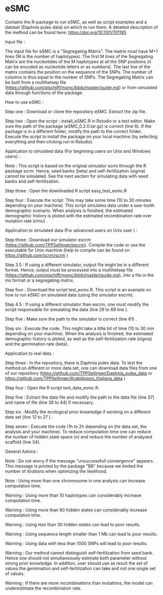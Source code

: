 # eSMC
Contains the R-package to run eSMC, as well as script examples and a dataset (Daphnia pulex data) on which to run them. A detailed description of the method can be found here: https://doi.org/10.1101/701185

Input file :

The input file for eSMC is a "Segregating Matrix". The matrix must have M+1 lines (M is the number of haplotypes). The first M lines of the Segregating Matrix are the nucleotides of the M haplotypes at all the SNP positions (it can be encoded as nucleotide letters or as numbers). The last line of the matrix contains the position on the sequence of the SNPs. The number of columns is thus equal to the number of SNPs. The Segregating Matrix can be built from a multihetsep file (https://github.com/stschiff/msmc/blob/master/guide.md) or from simulated data through functions of the package. 

How to use eSMC :

Step one : Download or clone the repository eSMC. Extract the zip file.

Step two : Open the script : install_eSMC.R in Rstudio or a text editor. Make sure the path of the package (eSMC_0.2.0.tar.gz) is correct (line 6). If the package is in a different folder, modify the path to the correct folder. Execute the script to install the package on your local machine (by selecting everything and then clicking run in Rstudio).

Application to simulated data (For beginning users on Unix and Windows users) : 

Note : This script is based on the original simulator scrm through the R package scrm. Hence, seed banks (beta) and self-fertilization (sigma) cannot be simulated. See the next section for simulating data with seed banks and self-fertilization.

Step three : Open the downloaded R script easy_test_esmc.R

Step four : Execute the script. This may take some time (10 to 30 minutes depending on your machine). This script simulates data under a saw-tooth demographic scenario. When analysis is finished, the estimated demographic history is ploted with the estimated recombination rate over mutation rate (r/mu) .

Application to simulated data (For advanced users on Unix user ) : 

Step three : Download our simulator escrm (https://github.com/TPPSellinger/escrm). Compile the code or use the executable for Unix machine (help to compile can be found on https://github.com/scrm/scrm )

Step 3.5 : If using a different simulator, output file might be in a different format. Hence, output must be processed into a multihetsep file (https://github.com/stschiff/msmc/blob/master/guide.md), into a file in the ms format or a segregating matrix. 

Step four : Download the script test_esmc.R. This script is an example on how to run eSMC on simulated data (using the simulator escrm).

Step 4.5 : If using a different simulator than escrm, one must modify the script responsable for simulating the data (line 29 to 69 line ).

Step five : Make sure the path to the simulator is correct (line 61) .

Step six : Execute the code. This might take a little bit of time (10 to 30 min depending on your machine). When the analysis is finished, the estimated demographic history is ploted, as well as the self-fertilization rate (sigma) and the germination rate  (beta).

Application to real data :

Step three : In the repository, there is Daphnia pulex data. To test the method on different or more data set, one can download  data files from one of our repository (https://github.com/TPPSellinger/Daphnia_pulex_data or https://github.com/TPPSellinger/Arabidopsis_thaliana_data )

Step four : Open the R script test_data_esmc.R.

Step five : Extract the data file and modify the path to the data file (line 37) and name of file (line 39 to 44) if necessary.

Step six : Modify the ecological prior knowledge if working on a different data set (line 12 to 27 ).

Step seven : Execute the code (1h to 2h depending on the data set, the analysis and your machine). To reduce computation time one can reduce the number of hidden state space (n) and reduce the number of analysed scaffold (line 34).

General Advice : 

Note : Do not worry if the message "unsuccessfull convergence" appears. This message is printed by the package "BB" because we limited the number of itirations when optimizing the likelihood.

Note : Using more than one chromosome in one analysis can increase computation time.

Warning : Using more than 10 haplotypes can considerably increase computation time.

Warning : Using more than 80 hidden states can considerably increase computation time.

Warning : Using less than 30 hidden states can lead to poor results.

Warning : Using sequence length smaller than 1 Mb can lead to poor results.

Warning : Using data with less than 1000 SNPs will lead to poor results.

Warning : Our method cannot distinguish self-fertilization from seed bank. Hence one should not simultaneously estimate both parameter without strong prior knowledge. In addition, user should use as result the set of values the germination and self-fertilization can take and not one single set of values.

Warning : If there are more recombinations than mutations, the model can underestimate the recombination rate.


